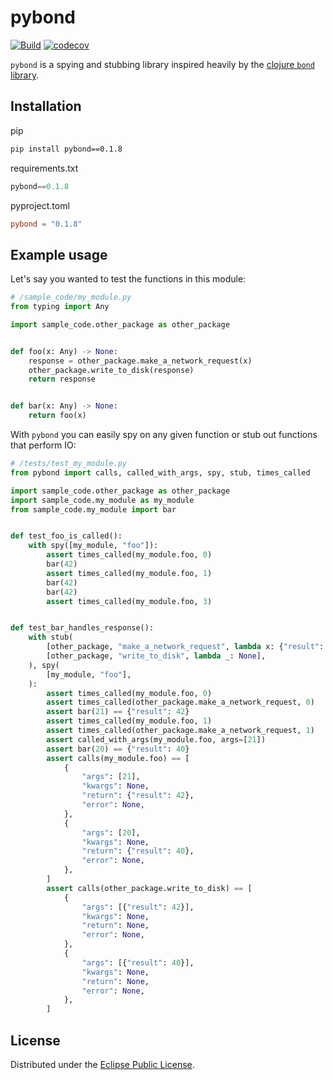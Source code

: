 # pybond

[![Build](https://github.com/epgui/pybond/actions/workflows/build.yml/badge.svg)](https://github.com/epgui/pybond/actions/workflows/build.yml)
[![codecov](https://codecov.io/github/epgui/pybond/branch/main/graph/badge.svg?token=tkq655ROg3)](https://app.codecov.io/github/epgui/pybond)

`pybond` is a spying and stubbing library inspired heavily by the
[clojure `bond` library](https://github.com/circleci/bond/).

## Installation

pip

```bash
pip install pybond==0.1.8
```

requirements.txt

```python
pybond==0.1.8
```

pyproject.toml

```toml
pybond = "0.1.8"
```

## Example usage

Let's say you wanted to test the functions in this module:

```python
# /sample_code/my_module.py
from typing import Any

import sample_code.other_package as other_package


def foo(x: Any) -> None:
    response = other_package.make_a_network_request(x)
    other_package.write_to_disk(response)
    return response


def bar(x: Any) -> None:
    return foo(x)
```

With `pybond` you can easily spy on any given function or stub out functions
that perform IO:

```python
# /tests/test_my_module.py
from pybond import calls, called_with_args, spy, stub, times_called

import sample_code.other_package as other_package
import sample_code.my_module as my_module
from sample_code.my_module import bar


def test_foo_is_called():
    with spy([my_module, "foo"]):
        assert times_called(my_module.foo, 0)
        bar(42)
        assert times_called(my_module.foo, 1)
        bar(42)
        bar(42)
        assert times_called(my_module.foo, 3)


def test_bar_handles_response():
    with stub(
        [other_package, "make_a_network_request", lambda x: {"result": x * 2}],
        [other_package, "write_to_disk", lambda _: None],
    ), spy(
        [my_module, "foo"],
    ):
        assert times_called(my_module.foo, 0)
        assert times_called(other_package.make_a_network_request, 0)
        assert bar(21) == {"result": 42}
        assert times_called(my_module.foo, 1)
        assert times_called(other_package.make_a_network_request, 1)
        assert called_with_args(my_module.foo, args=[21])
        assert bar(20) == {"result": 40}
        assert calls(my_module.foo) == [
            {
                "args": [21],
                "kwargs": None,
                "return": {"result": 42},
                "error": None,
            },
            {
                "args": [20],
                "kwargs": None,
                "return": {"result": 40},
                "error": None,
            },
        ]
        assert calls(other_package.write_to_disk) == [
            {
                "args": [{"result": 42}],
                "kwargs": None,
                "return": None,
                "error": None,
            },
            {
                "args": [{"result": 40}],
                "kwargs": None,
                "return": None,
                "error": None,
            },
        ]
```

## License

Distributed under the
[Eclipse Public License](http://www.eclipse.org/legal/epl-v10.html).
